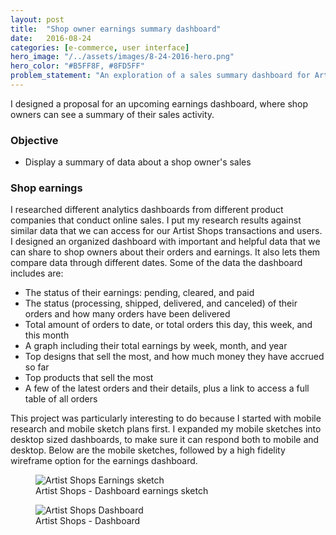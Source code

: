```yaml
---
layout: post
title:  "Shop owner earnings summary dashboard"
date:   2016-08-24
categories: [e-commerce, user interface]
hero_image: "/../assets/images/8-24-2016-hero.png"
hero_color: "#B5FF8F, #8FD5FF"
problem_statement: "An exploration of a sales summary dashboard for Artist Shops shop owners."
---
```

I designed a proposal for an upcoming earnings dashboard, where shop owners can see a summary of their sales activity.

### Objective
* Display a summary of data about a shop owner's sales

### Shop earnings
I researched different analytics dashboards from different product companies that conduct online sales. I put my research results against similar data that we can access for our Artist Shops transactions and users. I designed an organized dashboard with important and helpful data that we can share to shop owners about their orders and earnings. It also lets them compare data through different dates. Some of the data the dashboard includes are:

* The status of their earnings: pending, cleared, and paid
* The status (processing, shipped, delivered, and canceled) of their orders and how many orders have been delivered
* Total amount of orders to date, or total orders this day, this week, and this month
* A graph including their total earnings by week, month, and year
* Top designs that sell the most, and how much money they have accrued so far
* Top products that sell the most
* A few of the latest orders and their details, plus a link to access a full table of all orders

This project was particularly interesting to do because I started with mobile research and mobile sketch plans first. I expanded my mobile sketches into desktop sized dashboards, to make sure it can respond both to mobile and desktop. Below are the mobile sketches, followed by a high fidelity wireframe option for the earnings dashboard.

<figure>
	<img src="../../../../../../assets/images/earnings-scan.jpg" title="Artist Shops Earnings sketch" />
	<figcaption class="media-caption center">Artist Shops - Dashboard earnings sketch</figcaption>
</figure>

<figure>
	<img src="../../../../../../assets/images/dashboard-2.jpg" title="Artist Shops Dashboard" />
	<figcaption class="media-caption center">Artist Shops - Dashboard</figcaption>
</figure>

